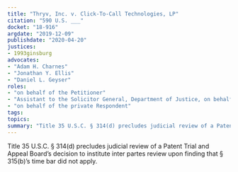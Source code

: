 ```yaml
---
title: "Thryv, Inc. v. Click-To-Call Technologies, LP"
citation: "590 U.S. ___"
docket: "18-916"
argdate: "2019-12-09"
publishdate: "2020-04-20"
justices:
- 1993ginsburg
advocates:
- "Adam H. Charnes"
- "Jonathan Y. Ellis"
- "Daniel L. Geyser"
roles:
- "on behalf of the Petitioner"
- "Assistant to the Solicitor General, Department of Justice, on behalf of the federal Respondent, supporting reversal"
- "on behalf of the private Respondent"
tags:
topics:
summary: "Title 35 U.S.C. § 314(d) precludes judicial review of a Patent Trial and Appeal Board’s decision to institute inter partes review upon finding that § 315(b)’s time bar did not apply."
---
```

Title 35 U.S.C. § 314(d) precludes judicial review of a Patent Trial and Appeal Board’s decision to institute inter partes review upon finding that § 315(b)’s time bar did not apply.